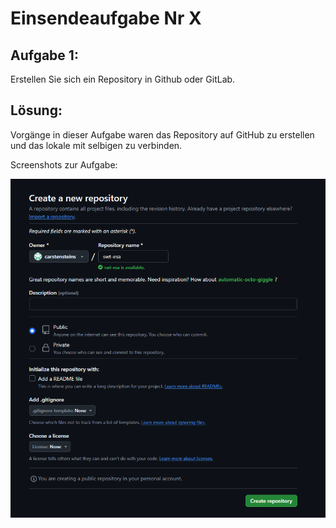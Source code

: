# Einsendeaufgabe Nr X

## Aufgabe 1:
Erstellen Sie sich ein Repository in Github oder GitLab.

## Lösung:

Vorgänge in dieser Aufgabe waren das Repository auf GitHub zu erstellen und das lokale mit selbigen zu verbinden.

Screenshots zur Aufgabe:

![Mein Screenshot](https://github.com/carstensteins/swt-esa/blob/master/images/bild1_a.png?raw=true)
